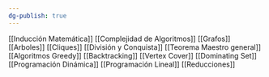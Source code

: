 ```yaml
---
dg-publish: true
---
```

[[Inducción Matemática]]
[[Complejidad de Algoritmos]]
[[Grafos]]
[[Arboles]]
[[Cliques]]
[[División y Conquista]]
[[Teorema Maestro general]]
[[Algoritmos Greedy]]
[[Backtracking]]
[[Vertex Cover]]
[[Dominating Set]]
[[Programación Dinámica]]
[[Programación Lineal]]
[[Reducciones]]

